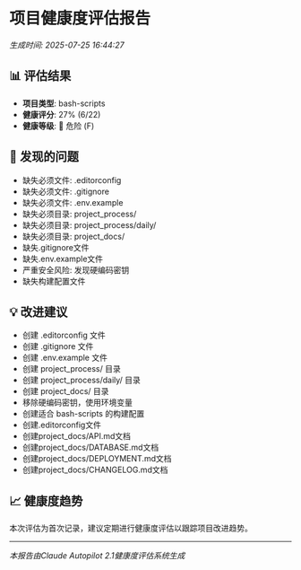 # 项目健康度评估报告
*生成时间: 2025-07-25 16:44:27*

## 📊 评估结果
- **项目类型**: bash-scripts
- **健康评分**: 27% (6/22)
- **健康等级**: 🚨 危险 (F)

## 🚨 发现的问题
- 缺失必须文件: .editorconfig
- 缺失必须文件: .gitignore
- 缺失必须文件: .env.example
- 缺失必须目录: project_process/
- 缺失必须目录: project_process/daily/
- 缺失必须目录: project_docs/
- 缺失.gitignore文件
- 缺失.env.example文件
- 严重安全风险: 发现硬编码密钥
- 缺失构建配置文件

## 💡 改进建议
- 创建 .editorconfig 文件
- 创建 .gitignore 文件
- 创建 .env.example 文件
- 创建 project_process/ 目录
- 创建 project_process/daily/ 目录
- 创建 project_docs/ 目录
- 移除硬编码密钥，使用环境变量
- 创建适合 bash-scripts 的构建配置
- 创建.editorconfig文件
- 创建project_docs/API.md文档
- 创建project_docs/DATABASE.md文档
- 创建project_docs/DEPLOYMENT.md文档
- 创建project_docs/CHANGELOG.md文档

## 📈 健康度趋势
本次评估为首次记录，建议定期进行健康度评估以跟踪项目改进趋势。

---
*本报告由Claude Autopilot 2.1健康度评估系统生成*
